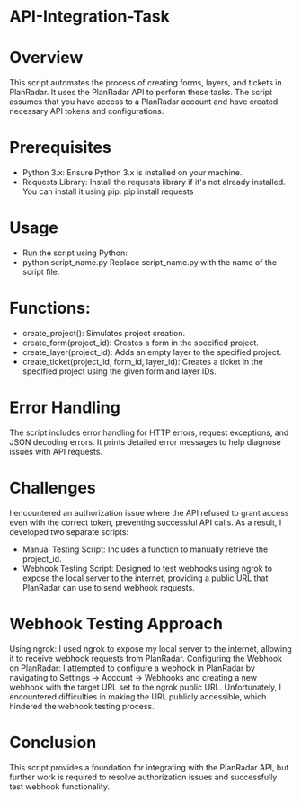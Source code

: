 # API-Integration-Task
# Overview
This script automates the process of creating forms, layers, and tickets in PlanRadar. It uses the PlanRadar API to perform these tasks. The script assumes that you have access to a PlanRadar account and have created necessary API tokens and configurations.
# Prerequisites
- Python 3.x: Ensure Python 3.x is installed on your machine.
- Requests Library: Install the requests library if it's not already installed. You can install it using pip:
pip install requests
# Usage
- Run the script using Python:
- python script_name.py
Replace script_name.py with the name of the script file.

# Functions:

- create_project(): Simulates project creation. 
- create_form(project_id): Creates a form in the specified project.
- create_layer(project_id): Adds an empty layer to the specified project.
- create_ticket(project_id, form_id, layer_id): Creates a ticket in the specified project using the given form and layer IDs.
# Error Handling
The script includes error handling for HTTP errors, request exceptions, and JSON decoding errors.
It prints detailed error messages to help diagnose issues with API requests.

# Challenges
I encountered an authorization issue where the API refused to grant access even with the correct token, preventing successful API calls. As a result, I developed two separate scripts:

- Manual Testing Script: Includes a function to manually retrieve the project_id.
- Webhook Testing Script: Designed to test webhooks using ngrok to expose the local server to the internet, providing a public URL that PlanRadar can use to send webhook requests.
# Webhook Testing Approach
Using ngrok: I used ngrok to expose my local server to the internet, allowing it to receive webhook requests from PlanRadar.
Configuring the Webhook on PlanRadar: I attempted to configure a webhook in PlanRadar by navigating to Settings → Account → Webhooks and creating a new webhook with the target URL set to the ngrok public URL.
Unfortunately, I encountered difficulties in making the URL publicly accessible, which hindered the webhook testing process.

# Conclusion
This script provides a foundation for integrating with the PlanRadar API, but further work is required to resolve authorization issues and successfully test webhook functionality.

